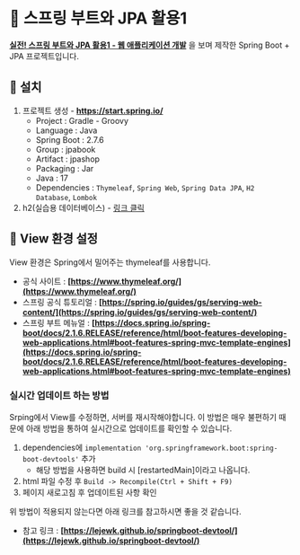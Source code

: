 # :page_with_curl: 스프링 부트와 JPA 활용1

**[실전! 스프링 부트와 JPA 활용1 - 웹 애플리케이션 개발](https://www.inflearn.com/course/%EC%8A%A4%ED%94%84%EB%A7%81%EB%B6%80%ED%8A%B8-JPA-%ED%99%9C%EC%9A%A9-1/dashboard)** 을 보며 제작한 Spring Boot + JPA 프로젝트입니다.





## :hammer: 설치

1. 프로젝트 생성 - **https://start.spring.io/**
   - Project : Gradle - Groovy
   - Language : Java
   - Spring Boot : 2.7.6
   - Group : jpabook
   - Artifact : jpashop
   - Packaging : Jar
   - Java : 17
   - Dependencies : `Thymeleaf`, `Spring Web`, `Spring Data JPA`, `H2 Database`, `Lombok`
2. h2(실습용 데이터베이스) - [링크 클릭](https://h2database.com/)





## :eyes: View 환경 설정

View 환경은 Spring에서 밀어주는 thymeleaf를 사용합니다.

- 공식 사이트 : **[https://www.thymeleaf.org/](https://www.thymeleaf.org/)**
- 스프링 공식 튜토리얼 : **[https://spring.io/guides/gs/serving-web-content/](https://spring.io/guides/gs/serving-web-content/)**
- 스프링 부트 메뉴얼 : **[https://docs.spring.io/spring-boot/docs/2.1.6.RELEASE/reference/html/boot-features-developing-web-applications.html#boot-features-spring-mvc-template-engines](https://docs.spring.io/spring-boot/docs/2.1.6.RELEASE/reference/html/boot-features-developing-web-applications.html#boot-features-spring-mvc-template-engines)**



### 실시간 업데이트 하는 방법

Srping에서 View를 수정하면, 서버를 재시작해야합니다. 이 방법은 매우 불편하기 때문에 아래 방법을 통하여 실시간으로 업데이트를 확인할 수 있습니다.

1. dependencies에 `implementation 'org.springframework.boot:spring-boot-devtools'` 추가
   - 해당 방법을 사용하면 build 시 [restartedMain]이라고 나옵니다.
2. html 파일 수정 후 `Build -> Recompile(Ctrl + Shift + F9)`
3. 페이지 새로고침 후 업데이트된 사항 확인

위 방법이 적용되지 않는다면 아래 링크를 참고하시면 좋을 것 같습니다.

- 참고 링크 : **[https://lejewk.github.io/springboot-devtool/](https://lejewk.github.io/springboot-devtool/)**
